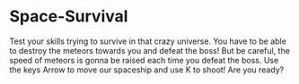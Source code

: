 # Space-Survival
Test your skills trying to survive in that crazy universe. You have to be able to destroy the meteors towards you and defeat the boss! But be careful, the speed of meteors is gonna be raised each time you defeat the boss. Use the keys Arrow to move our spaceship and use K to shoot! Are you ready?
